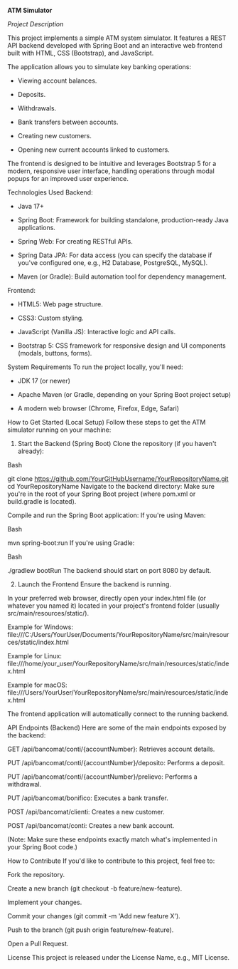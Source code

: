 **ATM Simulator**

*Project Description*

This project implements a simple ATM system simulator. It features a REST API backend developed with Spring Boot and an interactive web frontend built with HTML, CSS (Bootstrap), and JavaScript.

The application allows you to simulate key banking operations:

- Viewing account balances.

- Deposits.

- Withdrawals.

- Bank transfers between accounts.

- Creating new customers.

- Opening new current accounts linked to customers.

The frontend is designed to be intuitive and leverages Bootstrap 5 for a modern, responsive user interface, handling operations through modal popups for an improved user experience.

Technologies Used
Backend:

- Java 17+

- Spring Boot: Framework for building standalone, production-ready Java applications.

- Spring Web: For creating RESTful APIs.

- Spring Data JPA: For data access (you can specify the database if you've configured one, e.g., H2 Database, PostgreSQL, MySQL).

- Maven (or Gradle): Build automation tool for dependency management.

Frontend:

- HTML5: Web page structure.

- CSS3: Custom styling.

- JavaScript (Vanilla JS): Interactive logic and API calls.

- Bootstrap 5: CSS framework for responsive design and UI components (modals, buttons, forms).

System Requirements
To run the project locally, you'll need:

- JDK 17 (or newer)

- Apache Maven (or Gradle, depending on your Spring Boot project setup)

- A modern web browser (Chrome, Firefox, Edge, Safari)

How to Get Started (Local Setup)
Follow these steps to get the ATM simulator running on your machine:

1. Start the Backend (Spring Boot)
Clone the repository (if you haven't already):

Bash

git clone https://github.com/YourGitHubUsername/YourRepositoryName.git
cd YourRepositoryName
Navigate to the backend directory:
Make sure you're in the root of your Spring Boot project (where pom.xml or build.gradle is located).

Compile and run the Spring Boot application:
If you're using Maven:

Bash

mvn spring-boot:run
If you're using Gradle:

Bash

./gradlew bootRun
The backend should start on port 8080 by default.

2. Launch the Frontend
Ensure the backend is running.

In your preferred web browser, directly open your index.html file (or whatever you named it) located in your project's frontend folder (usually src/main/resources/static/).

Example for Windows: file:///C:/Users/YourUser/Documents/YourRepositoryName/src/main/resources/static/index.html

Example for Linux: file:///home/your_user/YourRepositoryName/src/main/resources/static/index.html

Example for macOS: file:///Users/YourUser/YourRepositoryName/src/main/resources/static/index.html

The frontend application will automatically connect to the running backend.

API Endpoints (Backend)
Here are some of the main endpoints exposed by the backend:

GET /api/bancomat/conti/{accountNumber}: Retrieves account details.

PUT /api/bancomat/conti/{accountNumber}/deposito: Performs a deposit.

PUT /api/bancomat/conti/{accountNumber}/prelievo: Performs a withdrawal.

PUT /api/bancomat/bonifico: Executes a bank transfer.

POST /api/bancomat/clienti: Creates a new customer.

POST /api/bancomat/conti: Creates a new bank account.

(Note: Make sure these endpoints exactly match what's implemented in your Spring Boot code.)

How to Contribute
If you'd like to contribute to this project, feel free to:

Fork the repository.

Create a new branch (git checkout -b feature/new-feature).

Implement your changes.

Commit your changes (git commit -m 'Add new feature X').

Push to the branch (git push origin feature/new-feature).

Open a Pull Request.

License
This project is released under the License Name, e.g., MIT License.
